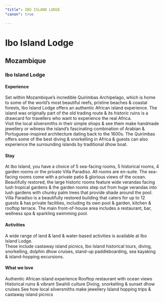 ```yaml
---
"title": IBO ISLAND LODGE
"canon": true

---
```


# Ibo Island Lodge
## Mozambique
### Ibo Island Lodge

#### Experience
Set within Mozambique’s incredible Quirimbas Archipelago, which is home to some of the world’s most beautiful reefs, pristine beaches &amp; coastal forests, Ibo Island Lodge offers an authentic African island experience.
The island was originally part of the old trading route &amp; its historic ruins is a drawcard for travellers who want to experience the real Africa.  
Visit the local silversmiths in their simple shops &amp; see them make handmade jewellery or witness the island’s fascinating combination of Arabian &amp; Portuguese-inspired architecture dating back to the 1600s.
The Quirimbas offers some of the best diving &amp; snorkelling in Africa &amp; guests can also experience the surrounding islands by traditional dhow boat.

#### Stay
At Ibo Island, you have a choice of 5 sea-facing rooms, 5 historical rooms, 4 garden rooms or the private Villa Paradiso.  All rooms are en-suite.
The sea-facing rooms come with a private patio &amp; glorious views of the ocean.  Beautifully restored, the large historic rooms feature wide verandas facing lush tropical gardens &amp; the garden rooms step out from huge verandas into lush gardens with chunky palm trees that provide shade around the pool.
Villa Paradiso is a beautifully restored building that caters for up to 12 guests &amp; has private facilities, including its own pool &amp; garden, kitchen &amp; rooftop terrace.
The main front-of-house area includes a restaurant, bar, wellness spa &amp; sparkling swimming pool.

#### Activities
A wide range of land &amp; land &amp; water-based activities is available at Ibo Island Lodge.  
These include castaway island picnics, Ibo Island historical tours, diving, snorkelling, dolphin dhow cruises, stand-up paddleboarding, sea kayaking &amp; island-hopping excursions.


#### What we love
Authentic African island experience
Rooftop restaurant with ocean views
Historical ruins &amp; vibrant Swahili culture
Diving, snorkelling &amp; sunset dhow cruises
See how local silversmiths make jewellery
Island hopping trips &amp; castaway island picnics